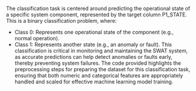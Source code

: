 The classification task is centered around predicting the operational state of a specific system component, represented by the target column P1_STATE. This is a binary classification problem, where:
 - Class 0: Represents one operational state of the component (e.g., normal operation).
 - Class 1: Represents another state (e.g., an anomaly or fault).
This classification is critical in monitoring and maintaining the SWAT system, as accurate predictions can help detect anomalies or faults early, thereby preventing system failures.
The code provided highlights the preprocessing steps for preparing the dataset for this classification task, ensuring that both numeric and categorical features are appropriately handled and scaled for effective machine learning model training.
